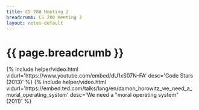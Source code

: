 ```yaml
---
title: CS 280 Meeting 2
breadcrumb: CS 280 Meeting 2
layout: notes-default
---
```

<div class="card">
  <div class="card card-header">
    <h1>
      {{ page.breadcrumb }}
    </h1>
  </div>
  <div class="card card-body">
    {%  
      include helper/video.html
      vidurl='https://www.youtube.com/embed/dU1xS07N-FA'
      desc='Code Stars (2013)'
    %}
    {%  
      include helper/video.html
      vidurl='https://embed.ted.com/talks/lang/en/damon_horowitz_we_need_a_moral_operating_system'
      desc='We need a "moral operating system" (2011)'
    %}
  </div>
</div>

